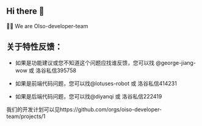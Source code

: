 ## Hi there 👋


🙋‍♀️ We are OIso-developer-team

## 关于特性反馈：

- 如果是功能建议或您不知道这个问题应找谁反馈，您可以找 @george-jiang-wow 或 洛谷私信395758

- 如果是前端代码问题，您可以找@lotuses-robot 或 洛谷私信414231

- 如果是后端代码问题，您可以找@diyanqi 或 洛谷私信222419

我们的开发计划可以见https://github.com/orgs/oiso-developer-team/projects/1
